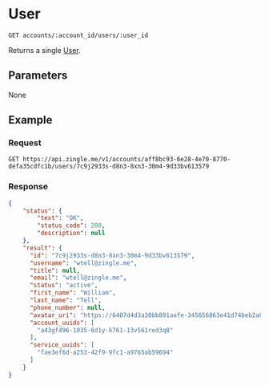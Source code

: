 # User

    GET accounts/:account_id/users/:user_id
    
Returns a single [User].




## Parameters
None

## Example
### Request

    GET https://api.zingle.me/v1/accounts/aff8bc93-6e28-4e70-8770-defa35cdfc1b/users/7c9j2933s-d8n3-8xn3-30m4-9d33bv613579

### Response
``` json
{
    "status": {
        "text": "OK",
        "status_code": 200,
        "description": null
    },
    "result": {
      "id": "7c9j2933s-d8n3-8xn3-30m4-9d33bv613579",
      "username": "wtell@zingle.me",
      "title": null,
      "email": "wtell@zingle.me",
      "status": "active",
      "first_name": "William",
      "last_name": "Tell",
      "phone_number": null,
      "avatar_uri": "https://6407d4d3a30bb891aafe-345656863e41d74beb2a8fef19bcbe4a.ssl.cf1.rackcdn.com/727113a8-03cd-414f-b251-4c4f83431611.png",
      "account_uuids": [
        "a43gf496-1035-6d1y-k761-13v561red3q8"
      ],
      "service_uuids": [
        "fae3ef6d-a253-42f9-9fc1-a9765ab59694"
      ]
    }
}
```

[Overview - Request Modifiers]: /README.md#request-modifiers
[User]: README.md
